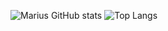 ![Marius GitHub stats](https://github-readme-stats-psi-beige.vercel.app/api?username=MariusBaschnagel&show_icons=true&theme=dracula&count_private=true) ![Top Langs](https://github-readme-stats-psi-beige.vercel.app/api/top-langs/?username=MariusBaschnagel&theme=dracula&count_private=true)
